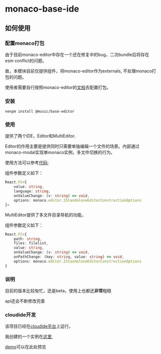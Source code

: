 # monaco-base-ide

## 如何使用

### 配置monaco打包

由于目前monaco-editor中存在一个还在修复中的bug，二次bundle后将存在esm conflict的问题。

故，本模块目前仅提供组件，将monaco-editor作为externals, 不处理monaco打包的问题。

使用者需要自行按照monaco-editor的[文档](https://github.com/microsoft/monaco-editor/blob/main/docs/integrate-esm.md)去配置打包。

### 安装

```
nenpm install @music/base-editor
```

### 使用

提供了两个IDE，Editor和MultiEditor.

Editor的作用主要是提供同时只需要单独编辑一个文件的场景。内部通过monaco-modal实现单monaco实例，多文件切换的行为。

使用方法可以参考[代码](https://g.hz.netease.com/cloudmusic-frontend/independent/monaco-editor-playground/-/blob/master/src/single/index.tsx);

组件参数定义如下：

```ts
React.FC<{
    value: string,
    language: string,
    onValueChange: (v: string) => void,
    options: monaco.editor.IStandaloneEditorConstructionOptions
}> 
```

MultiEditor提供了多文件目录导航的功能。

组件参数定义如下：

```ts
React.FC<{
    path: string,
    files: filelist,
    value: string,
    onValueChange: (v: string) => void,
    onPathChange: (key: string, value: string) => void,
    options: monaco.editor.IStandaloneEditorConstructionOptions
}
```

### 说明

目前的版本比较匆忙，还是beta，使用上也都还**非常**粗糙

api还会不断修改完善

### cloudide开发

该项目已经在[cloudide平台](https://st.music.163.com/st/idestudio/)上运行，

我创建的一个实例在[这里](https://st.music.163.com/st/idestudio/openide?ideId=iaf7410d82e6b&projectName=monaco-editor-playground),

[demo](http://dev-iaf7410d82e6b-ide.igame.163.com/)可以在此处预览
